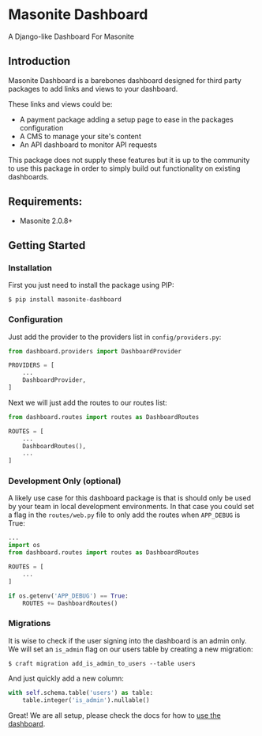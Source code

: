 # Masonite Dashboard
A Django-like Dashboard For Masonite
## Introduction

Masonite Dashboard is a barebones dashboard designed for third party packages to add links and views to your dashboard. 

These links and views could be: 

* A payment package adding a setup page to ease in the packages configuration 
* A CMS to manage your site's content
* An API dashboard to monitor API requests

This package does not supply these features but it is up to the community to use this package in order to  simply build out functionality on existing dashboards.

## Requirements:

* Masonite 2.0.8+

## Getting Started

### Installation

First you just need to install the package using PIP:

```text
$ pip install masonite-dashboard
```

### Configuration

Just add the provider to the providers list in `config/providers.py`:

```python
from dashboard.providers import DashboardProvider

PROVIDERS = [
    ...
    DashboardProvider,
]
```

Next we will just add the routes to our routes list:

```python
from dashboard.routes import routes as DashboardRoutes

ROUTES = [
    ...
    DashboardRoutes(),
    ...
]
```

### Development Only \(optional\)

A likely use case for this dashboard package is that is should only be used by your team in local development environments. In that case you could set a flag in the `routes/web.py` file to only add the routes when `APP_DEBUG` is True:

```python
...
import os
from dashboard.routes import routes as DashboardRoutes

ROUTES = [
    ...
]

if os.getenv('APP_DEBUG') == True:
    ROUTES += DashboardRoutes()
```


### Migrations

It is wise to check if the user signing into the dashboard is an admin only. We will set an `is_admin` flag on our users table by creating a new migration:

```text
$ craft migration add_is_admin_to_users --table users
```

And just quickly add a new column:

```python
with self.schema.table('users') as table:
    table.integer('is_admin').nullable()
```

Great! We are all setup, please check the docs for how to [use the dashboard](https://docs.masoniteproject.com/official-packages/masonite-dashboard#using-the-dashboard).

